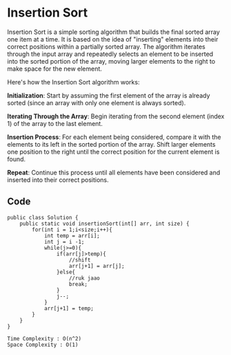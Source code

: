 # Insertion Sort


Insertion Sort is a simple sorting algorithm that builds the final sorted array one item at a time. It is based on the idea of "inserting" elements into their correct positions within a partially sorted array. The algorithm iterates through the input array and repeatedly selects an element to be inserted into the sorted portion of the array, moving larger elements to the right to make space for the new element.
   
Here's how the Insertion Sort algorithm works:

__Initialization__: Start by assuming the first element of the array is already sorted (since an array with only one element is always sorted).

__Iterating Through the Array__: Begin iterating from the second element (index 1) of the array to the last element.

__Insertion Process__: For each element being considered, compare it with the elements to its left in the sorted portion of the array. Shift larger elements one position to the right until the correct position for the current element is found.

__Repeat__: Continue this process until all elements have been considered and inserted into their correct positions.
## Code

```
public class Solution {
    public static void insertionSort(int[] arr, int size) {
        for(int i = 1;i<size;i++){
            int temp = arr[i];
            int j = i -1;
            while(j>=0){
                if(arr[j]>temp){
                    //shift
                    arr[j+1] = arr[j];
                }else{
                    //ruk jaao
                    break;
                }
                j--;
            }
            arr[j+1] = temp;
        }
    }
}
```

    Time Complexity : O(n^2)   
    Space Complexity : O(1)

